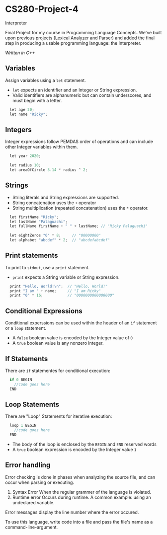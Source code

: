 # CS280-Project-4
Interpreter

Final Project for my course in Programming Language Concepts. We've built upon previous projects (Lexical Analyzer and Parser)
and added the final step in producing a usable programming language: the Interpreter. 

*Written in C++*

## Variables
Assign variables using a `let` statement. 
- `let` expects an identifier and an Integer or String expression.
- Valid identifiers are alphanumeric but can contain underscores, and must begin with a letter.

```C++
  let age 20;
  let name "Ricky";
```

## Integers
Integer expressions follow PEMDAS order of operations and can include other Integer variables within them.

```C++
  let year 2020;
  
  let radius 10;
  let areaOfCircle 3.14 * radius ^ 2;
```

## Strings
- String literals and String expressions are supported. 
- String concatenation uses the `+` operator
- String multiplication (repeated concatenation) uses the `*` operator.
```C++
  let firstName "Ricky";
  let lastName "Palaguachi";
  let fullName firstName + " " + lastName; // "Ricky Palaguachi"
  
  let eightZeros "0" * 8;     // "00000000"
  let alphabet "abcdef" * 2;  // "abcdefabcdef"
```

## Print statements
To print to `stdout`, use a `print` statement. 
- `print` expects a String variable or String expression.

```C++
  print "Hello, World!\n";  // "Hello, World!"
  print "I am " + name;     // "I am Ricky"
  print "0" * 16;           // "0000000000000000"
```

## Conditional Expressions
Conditional experssions can be used within the header of an `if` statement or a `loop` statement.
- A `false` boolean value is encoded by the Integer value of `0`
- A `true` boolean value is any nonzero Integer.

## If Statements
There are `if` statementes for conditional execution:
```C++
  if 0 BEGIN
    //code goes here
  END
```

## Loop Statements
There are "Loop" Statements for iterative execution:
```C++
  loop 1 BEGIN
    //code goes here
  END
```
- The body of the loop is enclosed by the `BEGIN` and `END` reserved words
- A `true` boolean expression is encoded by the Integer value `1`
  
## Error handling
Error checking is done in phases when analyzing the source file, and can occur when parsing or executing.

1. Syntax Error
  When the regular grammer of the language is violated.
2. Runtime error
  Occurs during runtime. A common example: using an undeclared variable.

Error messages display the line number where the error occured.

  
To use this language, write code into a file and pass the file's name as a command-line-argument.
